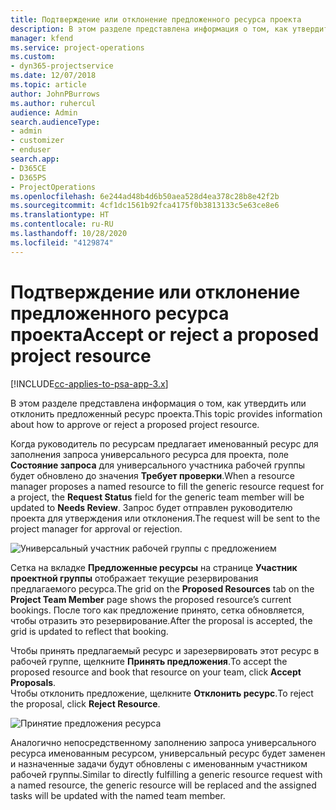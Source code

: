 ```yaml
---
title: Подтверждение или отклонение предложенного ресурса проекта
description: В этом разделе представлена информация о том, как утвердить или отклонить предложенный ресурс проекта.
manager: kfend
ms.service: project-operations
ms.custom:
- dyn365-projectservice
ms.date: 12/07/2018
ms.topic: article
author: JohnPBurrows
ms.author: ruhercul
audience: Admin
search.audienceType:
- admin
- customizer
- enduser
search.app:
- D365CE
- D365PS
- ProjectOperations
ms.openlocfilehash: 6e244ad48b4d6b50aea528d4ea378c28b8e42f2b
ms.sourcegitcommit: 4cf1dc1561b92fca4175f0b3813133c5e63ce8e6
ms.translationtype: HT
ms.contentlocale: ru-RU
ms.lasthandoff: 10/28/2020
ms.locfileid: "4129874"
---
```

# <a name="accept-or-reject-a-proposed-project-resource"></a><span data-ttu-id="0dbb0-103">Подтверждение или отклонение предложенного ресурса проекта</span><span class="sxs-lookup"><span data-stu-id="0dbb0-103">Accept or reject a proposed project resource</span></span>

[!INCLUDE[cc-applies-to-psa-app-3.x](../includes/cc-applies-to-psa-app-3x.md)]

<span data-ttu-id="0dbb0-104">В этом разделе представлена информация о том, как утвердить или отклонить предложенный ресурс проекта.</span><span class="sxs-lookup"><span data-stu-id="0dbb0-104">This topic provides information about how to approve or reject a proposed project resource.</span></span>

<span data-ttu-id="0dbb0-105">Когда руководитель по ресурсам предлагает именованный ресурс для заполнения запроса универсального ресурса для проекта, поле **Состояние запроса** для универсального участника рабочей группы будет обновлено до значения **Требует проверки**.</span><span class="sxs-lookup"><span data-stu-id="0dbb0-105">When a resource manager proposes a named resource to fill the generic resource request for a project, the **Request Status** field for the generic team member will be updated to **Needs Review**.</span></span> <span data-ttu-id="0dbb0-106">Запрос будет отправлен руководителю проекта для утверждения или отклонения.</span><span class="sxs-lookup"><span data-stu-id="0dbb0-106">The request will be sent to the project manager for approval or rejection.</span></span>

![Универсальный участник рабочей группы с предложением](media/RM-how-to-19.png)

<span data-ttu-id="0dbb0-108">Сетка на вкладке **Предложенные ресурсы** на странице **Участник проектной группы** отображает текущие резервирования предлагаемого ресурса.</span><span class="sxs-lookup"><span data-stu-id="0dbb0-108">The grid on the **Proposed Resources** tab on the **Project Team Member** page shows the proposed resource’s current bookings.</span></span> <span data-ttu-id="0dbb0-109">После того как предложение принято, сетка обновляется, чтобы отразить это резервирование.</span><span class="sxs-lookup"><span data-stu-id="0dbb0-109">After the proposal is accepted, the grid is updated to reflect that booking.</span></span> 

<span data-ttu-id="0dbb0-110">Чтобы принять предлагаемый ресурс и зарезервировать этот ресурс в рабочей группе, щелкните **Принять предложения**.</span><span class="sxs-lookup"><span data-stu-id="0dbb0-110">To accept the proposed resource and book that resource on your team, click **Accept Proposals**.</span></span>  
<span data-ttu-id="0dbb0-111">Чтобы отклонить предложение, щелкните **Отклонить ресурс**.</span><span class="sxs-lookup"><span data-stu-id="0dbb0-111">To reject the proposal, click **Reject Resource**.</span></span>

![Принятие предложения ресурса](media/RM-how-to-20.png) 

<span data-ttu-id="0dbb0-113">Аналогично непосредственному заполнению запроса универсального ресурса именованным ресурсом, универсальный ресурс будет заменен и назначенные задачи будут обновлены с именованным участником рабочей группы.</span><span class="sxs-lookup"><span data-stu-id="0dbb0-113">Similar to directly fulfilling a generic resource request with a named resource, the generic resource will be replaced and the assigned tasks will be updated with the named team member.</span></span>
